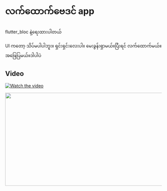 # လက်ထောက်ဗေဒင် app

flutter_bloc နဲ့ရေးထားပါတယ်

UI ကတော့ သိပ်မပါပါဘူး။ ရှင်းရှင်းလေးပါ။ မေးခွန်းရှာမယ်။​ပြီးရင် လက်ထောက်မယ်။​ အဖြေပြမယ်။​ ဒါပါပဲ​

## Video 


[![Watch the video](https://img.youtube.com/vi/ycYFNcVopis/hqdefault.jpg)](https://www.youtube.com/embed/ycYFNcVopis)

[<img src="https://img.youtube.com/vi/ycYFNcVopis/hqdefault.jpg" width="600" height="300"
/>](https://www.youtube.com/embed/ycYFNcVopis)
